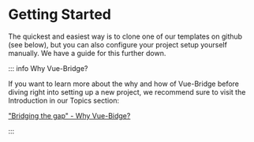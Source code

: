 # Getting Started

The quickest and easiest way is to clone one of our templates on github (see below), but you can also configure your project setup yourself manually. We have a guide for this further down.

::: info Why Vue-Bridge?

If you want to learn more about the why and how of Vue-Bridge before diving right into setting up a new project, we recommend sure to visit the Introduction in our Topics section:

["Bridging the gap" - Why Vue-Bidge?](./topics/introduction-why-vue-bridge.md)

:::


